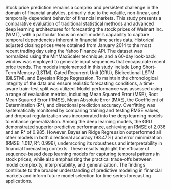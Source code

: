 Stock price prediction remains a complex and persistent challenge in the domain of financial analytics, 
primarily due to the volatile, non-linear, and temporally dependent behavior of financial markets. This study 
presents a comparative evaluation of traditional statistical methods and advanced deep learning architectures 
for forecasting the stock prices of Walmart Inc. (WMT), with a particular focus on each model’s capability to 
capture temporal dependencies inherent in financial time series data. 
Historical adjusted closing prices were obtained from January 2014 to the most recent trading day using the 
Yahoo Finance API. The dataset was normalized using the MinMaxScaler technique, and a 60-day look-back 
window was employed to generate input sequences that encapsulate recent price trends. The models 
implemented in this study include Long Short-Term Memory (LSTM), Gated Recurrent Unit (GRU), 
Bidirectional LSTM (BiLSTM), and Bayesian Ridge Regression. To maintain the chronological integrity of 
the data and ensure realistic forecasting conditions, a time-aware train-test split was utilized. 
Model performance was assessed using a range of evaluation metrics, including Mean Squared Error (MSE), 
Root Mean Squared Error (RMSE), Mean Absolute Error (MAE), the Coefficient of Determination (R²), and 
directional prediction accuracy. Overfitting was systematically monitored by comparing training and testing 
RMSE values, and dropout regularization was incorporated into the deep learning models to enhance 
generalization. 
Among the deep learning models, the GRU demonstrated superior predictive performance, achieving an 
RMSE of 2.036 and an R² of 0.985. However, Bayesian Ridge Regression outperformed all other models in 
both directional accuracy (98.47%) and error minimization (RMSE: 1.017, R²: 0.996), underscoring its 
robustness and interpretability in financial forecasting contexts. 
These results highlight the efficacy of sequence-based deep learning models for capturing temporal patterns 
in stock prices, while also emphasizing the practical trade-offs between model complexity, interpretability, 
and generalization. The findings contribute to the broader understanding of predictive modeling in financial 
markets and inform future model selection for time series forecasting applications.
